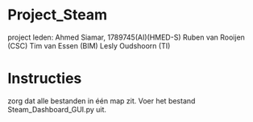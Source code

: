# Project_Steam 

project leden:
Ahmed Siamar, 1789745(AI)(HMED-S)
Ruben van Rooijen (CSC)
Tim  van Essen (BIM)
Lesly Oudshoorn (TI)

# Instructies 

zorg dat alle bestanden in één map zit. 
Voer het bestand Steam_Dashboard_GUI.py uit. 
